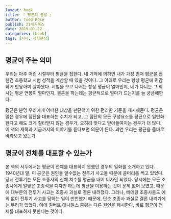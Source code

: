 ```yaml
---
layout: book
title: 『 평균의 종말 』
author: Todd Rose
publish: 21세기북스
date: 2019-01-22
categories: [book]
tags: [시사, 사회현상]
---
```


## 평균이 주는 의미

우리는 아주 어린 시절부터 평균을 접한다. 내 기억에 의하면 내가 가장 먼저 평균을 접한건 초등학교 시험 성적을 계산할 때 였을 것이다. 그 이래로 우리는 항상 평균에 민감하게 반응하며 살아왔다. 시험을 보고 나서는 항상 평균이 얼마인지, 네가 다니는 그 회사는 평균 연봉이 얼마인지, 결혼을 하는데는 평균적으로 얼마가 드는지를 늘 궁금해한다.

평균은 분명 우리에게 어떠한 대상을 판단하기 위한 편리한 기준을 제시해준다. 평균은 많은 경우에 집단을 대표하는 수치가 되고, 그 집단의 모든 구성요소를 평균으로 일반화 한다고 해도 크게 질타받지 않는 경우가, 오히려 맞다고 받아들여지는 경우가 더 많다. 이 책의 제목과 지금까지의 이야기를 듣다보면 의문이 든다. 과연 우리는 평균을 올바로 바라보고 있는가.

## 평균이 전체를 대표할 수 있는가

본 책의 서두에서는 평균이 전체를 대표하지 못했던 경우의 일화를 소개하고 있다. 1940년대 말, 미 공군은 원인을 알수없는 전투기 사고들 때문에 골머리를 썩고 있었다. 당시 전투기는 모든 조종사의 신체 치수를 평균을 내어 디자인 되었다. 당시에는 모든 조종사에게 알맞은 조종석을 디자인 하는데 평균을 이용하는 것이 문제 없어 보였고, 때문에 대부분의 전투기 사고는 조종사 과실로 결론 내려졌다. 그러나, 베테랑 조종사들도 예외 없이 전투기 사고를 당하는 일이 빈번했기 때문에, 단순 조종사 과실로 결론 내리기에는 무리가 있었다. 이에 길버트 대니얼스 중위는 다른 원인을 제시한다. 바로 평균이 전체를 대표하지 못한다는 것이다.
